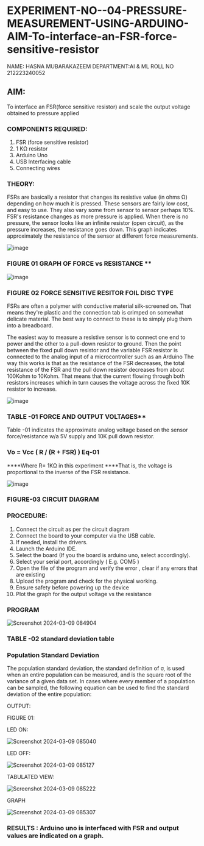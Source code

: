 # EXPERIMENT-NO--04-PRESSURE-MEASUREMENT-USING-ARDUINO-AIM-To-interface-an-FSR-force-sensitive-resistor
NAME: HASNA MUBARAKAZEEM
DEPARTMENT:AI & ML
ROLL NO 212223240052


## AIM: 
To interface an FSR(force sensitive resistor) and scale the output voltage obtained to pressure applied 
 
### COMPONENTS REQUIRED:
1.	FSR  (force sensitive resistor)
2.	1 KΩ resistor 
3.	Arduino Uno 
4.	USB Interfacing cable 
5.	Connecting wires 


### THEORY: 
FSRs are basically a resistor that changes its resistive value (in ohms Ω) depending on how much it is pressed. These sensors are fairly low cost, and easy to use. They also vary some from sensor to sensor perhaps 10%. FSR's resistance changes as more pressure is applied. When there is no pressure, the sensor looks like an infinite resistor (open circuit), as the pressure increases, the resistance goes down. This graph indicates approximately the resistance of the sensor at different force measurements.
 

![image](https://user-images.githubusercontent.com/36288975/163532939-d6888ae1-4068-4d83-86a7-fc4c32d5179e.png)

### FIGURE 01 GRAPH OF FORCE vs RESISTANCE **




![image](https://user-images.githubusercontent.com/36288975/163532957-82d57567-a1c3-48c5-8a87-7ea66d6fca49.png)




### FIGURE 02 FORCE SENSITIVE RESITOR FOIL DISC TYPE  

FSRs are often a polymer with conductive material silk-screened on. That means they're plastic and the connection tab is crimped on somewhat delicate material. The best way to connect to these is to simply plug them into a breadboard.

The easiest way to measure a resistive sensor is to connect one end to power and the other to a pull-down resistor to ground. Then the point between the fixed pull down resistor and the variable FSR resistor is connected to the analog input of a microcontroller such as an Arduino The way this works is that as the resistance of the FSR decreases, the total resistance of the FSR and the pull down resistor decreases from about 100Kohm to 10Kohm. That means that the current flowing through both resistors increases which in turn causes the voltage across the fixed 10K resistor to increase.

 ![image](https://user-images.githubusercontent.com/36288975/163532972-2b909551-12c9-485d-adb1-d1e988d557bd.png)

### TABLE -01 FORCE AND OUTPUT VOLTAGES**
	
  Table -01 indicates the approximate analog voltage based on the sensor force/resistance w/a 5V supply and 10K pull down resistor.

### Vo = Vcc ( R / (R + FSR) )								Eq-01

****Where R= 1KΩ in this experiment 
****That is, the voltage is proportional to the inverse of the FSR resistance.










![image](https://user-images.githubusercontent.com/36288975/163532979-a2a5cb5c-f495-442c-843e-bebb82737a35.png)



### FIGURE-03 CIRCUIT DIAGRAM



### PROCEDURE:
1.	Connect the circuit as per the circuit diagram 
2.	Connect the board to your computer via the USB cable.
3.	If needed, install the drivers.
4.	Launch the Arduino IDE.
5.	Select the board (If you the board is arduino uno, select accordingly).
6.	Select your serial port, accordingly ( E.g. COM5 )
7.	Open the file of the program  and verify the error , clear if any errors that are existing 
8.	Upload the program and check for the physical working. 
9.	Ensure safety before powering up the device 
10.	Plot the graph for the output voltage vs the resistance 


### PROGRAM 
![Screenshot 2024-03-09 084904](https://github.com/hasnu0406/EXPERIMENT-NO--04-PRESSURE-MEASUREMENT-USING-ARDUINO-AIM-To-interface-an-FSR-force-sensitive-resist/assets/135305537/93413cca-0afc-4ed4-99d1-b8e61f1a67b2)

### TABLE -02 standard deviation table 
### Population Standard Deviation
The population standard deviation, the standard definition of σ, is used when an entire population can be measured, and is the square root of the variance of a given data set. In cases where every member of a population can be sampled, the following equation can be used to find the standard deviation of the entire population:


OUTPUT:

FIGURE 01:

LED ON:

![Screenshot 2024-03-09 085040](https://github.com/hasnu0406/EXPERIMENT-NO--04-PRESSURE-MEASUREMENT-USING-ARDUINO-AIM-To-interface-an-FSR-force-sensitive-resist/assets/135305537/0c0599b6-e207-479c-9952-c5fb288b7ffa)

LED OFF:

![Screenshot 2024-03-09 085127](https://github.com/hasnu0406/EXPERIMENT-NO--04-PRESSURE-MEASUREMENT-USING-ARDUINO-AIM-To-interface-an-FSR-force-sensitive-resist/assets/135305537/91b994bb-1ee5-470b-96b6-a16c1895b3b0)

TABULATED VIEW:

![Screenshot 2024-03-09 085222](https://github.com/hasnu0406/EXPERIMENT-NO--04-PRESSURE-MEASUREMENT-USING-ARDUINO-AIM-To-interface-an-FSR-force-sensitive-resist/assets/135305537/72e3156b-f5f8-41ec-b350-b932ed365854)

GRAPH

![Screenshot 2024-03-09 085307](https://github.com/hasnu0406/EXPERIMENT-NO--04-PRESSURE-MEASUREMENT-USING-ARDUINO-AIM-To-interface-an-FSR-force-sensitive-resist/assets/135305537/d5687448-b979-486c-a964-5d27cefdb53b)


### RESULTS : Arduino uno is interfaced with FSR and output values are indicated on a graph.
